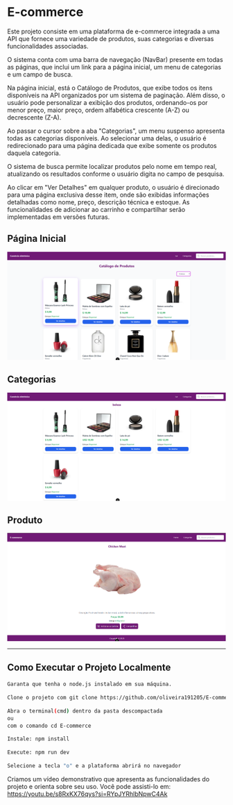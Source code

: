 # E-commerce

Este projeto consiste em uma plataforma de e-commerce integrada a uma API que fornece uma variedade de produtos, suas categorias e diversas funcionalidades associadas.

O sistema conta com uma barra de navegação (NavBar) presente em todas as páginas, que inclui um link para a página inicial, um menu de categorias e um campo de busca.

Na página inicial, está o Catálogo de Produtos, que exibe todos os itens disponíveis na API organizados por um sistema de paginação. Além disso, o usuário pode personalizar a exibição dos produtos, ordenando-os por menor preço, maior preço, ordem alfabética crescente (A-Z) ou decrescente (Z-A).

Ao passar o cursor sobre a aba "Categorias", um menu suspenso apresenta todas as categorias disponíveis. Ao selecionar uma delas, o usuário é redirecionado para uma página dedicada que exibe somente os produtos daquela categoria.

O sistema de busca permite localizar produtos pelo nome em tempo real, atualizando os resultados conforme o usuário digita no campo de pesquisa.

Ao clicar em "Ver Detalhes" em qualquer produto, o usuário é direcionado para uma página exclusiva desse item, onde são exibidas informações detalhadas como nome, preço, descrição técnica e estoque. As funcionalidades de adicionar ao carrinho e compartilhar serão implementadas em versões futuras.



## Página Inicial

![Página Inicial](Telas/HomePage.png)

## Categorias

![Categorias](Telas/Categories.png)

## Produto

![Produto](Telas/Products.png)
__________________________________________________________
## Como Executar o Projeto Localmente

```sh
Garanta que tenha o node.js instalado em sua máquina. 
```

```sh
Clone o projeto com git clone https://github.com/oliveira191205/E-commerce.git
```

```sh
Abra o terminal(cmd) dentro da pasta descompactada
ou
com o comando cd E-commerce 
```
```sh
Instale: npm install
```


```sh
Execute: npm run dev
```

```sh
Selecione a tecla "o" e a plataforma abrirá no navegador
```
Criamos um vídeo demonstrativo que apresenta as funcionalidades do projeto e orienta sobre seu uso. Você pode assisti-lo em: https://youtu.be/s8RxKX76qys?si=RYpJYRhlbNpwC4Ak
